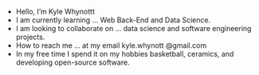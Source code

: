 - Hello, I’m Kyle Whynottt
- I am currently learning ... Web Back-End and Data Science.
- I am looking to collaborate on ... data science and software engineering projects.
- How to reach me ... at my email kyle.whynott @gmail.com
- In my free time I spend it on my hobbies basketball, ceramics, and developing open-source software.
